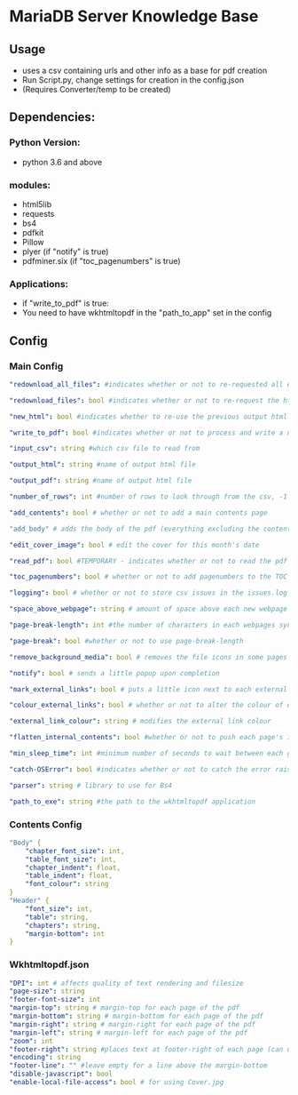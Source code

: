 # MariaDB Server Knowledge Base

## Usage

- uses a csv containing urls and other info as a base for pdf creation
- Run Script.py, change settings for creation in the config.json
- (Requires Converter/temp to be created)

## Dependencies:

### Python Version: 

- python 3.6 and above

### modules:

- html5lib
- requests
- bs4
- pdfkit
- Pillow
- plyer (if "notify" is true)
- pdfminer.six (if "toc_pagenumbers" is true)

### Applications:

- if "write_to_pdf" is true:
- You need to have wkhtmltopdf in the "path_to_app" set in the config


## Config

### Main Config

```yaml
"redownload_all_files": #indicates whether or not to re-requested all existing files

"redownload_files": bool #indicates whether or not to re-request the html files in re-download.txt

"new_html": bool #indicates whether to re-use the previous output html file for pdf generation or to create a new one

"write_to_pdf": bool #indicates whether or not to process and write a new pdf file

"input_csv": string #which csv file to read from

"output_html": string #name of output html file

"output_pdf": string #name of output html file

"number_of_rows": int #number of rows to look through from the csv, -1 to do all rows

"add_contents": bool # whether or not to add a main contents page

"add_body" # adds the body of the pdf (everything excluding the contents)

"edit_cover_image": bool # edit the cover for this month's date

"read_pdf": bool #TEMPORARY - indicates whether or not to read the pdf for header info and rewrite the txt

"toc_pagenumbers": bool # whether or not to add pagenumbers to the TOC

"logging": bool # whether or not to store csv issues in the issues.log file in output

"space_above_webpage": string # amount of space above each new webpage

"page-break-length": int #the number of characters in each webpages syntax block is greater than this int, it will start the webpage on a new page in the pdf

"page-break": bool #whether or not to use page-break-length

"remove_background_media": bool # removes the file icons in some pages

"notify": bool # sends a little popup upon completion

"mark_external_links": bool # puts a little icon next to each external link (Currently stuck to "true")

"colour_external_links": bool # whether or not to alter the colour of external links

"external_link_colour": string # modifies the external link colour

"flatten_internal_contents": bool #whether or not to push each page's internal contents to the left (false sometimes leads to text overlap)

"min_sleep_time": int #minimum number of seconds to wait between each get request

"catch-OSError": bool #indicates whether or not to catch the error raised by pdf (currently always raises an error)

"parser": string # library to use for Bs4

"path_to_exe": string #the path to the wkhtmltopdf application
```

### Contents Config

```yaml
"Body" {
    "chapter_font_size": int,
    "table_font_size": int,
    "chapter_indent": float,
    "table_indent": float,
    "font_colour": string
}
"Header" {
    "font_size": int,
    "table": string,
    "chapters": string,
    "margin-bottom": int
}
```

### Wkhtmltopdf.json

```yaml
"DPI": int # affects quality of text rendering and filesize
"page-size": string 
"footer-font-size": int
"margin-top": string # margin-top for each page of the pdf
"margin-bottom": string # margin-bottom for each page of the pdf
"margin-right": string # margin-right for each page of the pdf
"margin-left": string # margin-left for each page of the pdf
"zoom": int
"footer-right": string #places text at footer-right of each page (can use [page] to indicate current page and [topage] to indicate total pages)
"encoding": string
"footer-line": "" #leave empty for a line above the margin-bottom
"disable-javascript": bool
"enable-local-file-access": bool # for using Cover.jpg